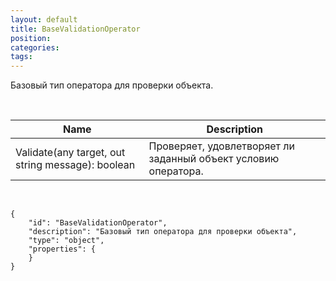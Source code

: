 ```yaml
---
layout: default
title: BaseValidationOperator
position: 
categories: 
tags: 
---
```


Базовый тип оператора для проверки объекта.

 

|Name|Description|
|----|-----------|
|Validate(any target, out string message): boolean|Проверяет, удовлетворяет ли заданный объект условию оператора.|

   

```
{
	"id": "BaseValidationOperator",
	"description": "Базовый тип оператора для проверки объекта",
	"type": "object",
	"properties": {
	}
}
```

 

 

